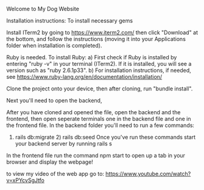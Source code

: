 Welcome to My Dog Website

Installation instructions: To install necessary gems

Install ITerm2 by going to https://www.iterm2.com/ then click "Download" at the bottom, and follow the instructions (moving it into your Applications folder when installation is completed).

Ruby is needed. To install Ruby: a) First check if Ruby is installed by entering "ruby -v" in your terminal (ITerm2). If it is installed, you will see a version such as "ruby 2.6.1p33". b) For installation instructions, if needed, see https://www.ruby-lang.org/en/documentation/installation/

Clone the project onto your device, then after cloning, run "bundle install".

Next you'll need to open the backend,

After you have cloned and opened the file, open the backend and the frontend, then open seperate terminals one in the backend file and one in the frontend file. In the backend folder you'll need to run a few commands:

1) rails db:migrate 2) rails db:seed 
Once you've run these commands start your backend server by running rails s 

In the frontend file run the command npm start to open up a tab in your browser and display the webpage!

to view my video of the web app go to: https://www.youtube.com/watch?v=xPYcvSgJtfo
